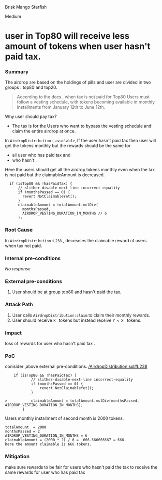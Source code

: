 Brisk Mango Starfish

Medium

# user in Top80 will receive less amount of tokens  when user hasn't paid tax.

### Summary

The airdrop are based on the holdings of pills and user are divided in two groups : top80 and top20.

> According to the docs , when tax is not paid for Top80
>  Users must follow a vesting schedule, with tokens becoming available in monthly installments from January 12th to June 12th.

Why user should pay tax?
- The tax is for the  Users who want to  bypass the vesting schedule and claim the entire airdrop at once.

In ``AirdropDistribution:_available``, If the user hasn't paid tax then user will get the tokens monthly but the rewards should be the same for
-  all user who has paid tax  and 
- who hasn't .

Here the users should get all the airdrop tokens monthly even when the tax is not paid but the claimableAmount is decreased. 
```solidity 
  if (isTop80 && !hasPaidTax) { 
      // slither-disable-next-line incorrect-equality
      if (monthsPassed == 0) {
        revert NotClaimableYet();
      }
      claimableAmount = totalAmount.mulDiv(
        monthsPassed,
        AIRDROP_VESTING_DURATION_IN_MONTHS // 6 
      );
```
### Root Cause

In  ``AirdropDistribution:L238`` , decreases the claimable reward of users when tax not paid.

### Internal pre-conditions

_No response_

### External pre-conditions

1. User should be at group top80 and hasn't paid the tax.
### Attack Path

1. User calls ``AirdropDistribution:claim`` to claim their monthly rewards.
2. User should receive ``X `` tokens but instead receive ``Y < X `` tokens. 
### Impact

loss of rewards for user who hasn't paid tax .

### PoC

conisider ,above external pre-conditions. 
[/AirdropDistribution.sol#L238](https://github.com/sherlock-audit/2024-10-usual-labs-v1/blob/main/pegasus/packages/solidity/src/airdrop/AirdropDistribution.sol#L238)
```solidity    
    if (isTop80 && !hasPaidTax) {
            // slither-disable-next-line incorrect-equality
            if (monthsPassed == 0) {
                revert NotClaimableYet();
            }

>           claimableAmount = totalAmount.mulDiv(monthsPassed, AIRDROP_VESTING_DURATION_IN_MONTHS);
        } 
```
Users monthly installment of second month is 2000 tokens.
```solidity
totalAmount  = 2000
monthsPassed = 2
AIRDROP_VESTING_DURATION_IN_MONTHS = 6 
claimableAmount = (2000 * 2) / 6 =  666.666666667 = 666.
here the amount claimable is 666 tokens.

```
### Mitigation 
make sure rewards to be fair for users who hasn't paid the tax to receive the same rewards for user who has paid tax 